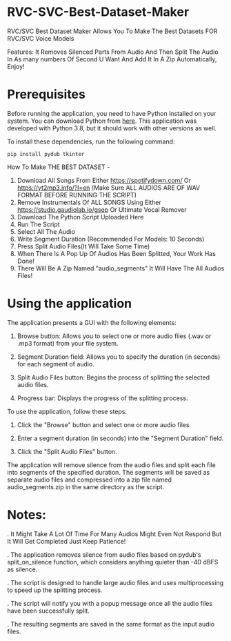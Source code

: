 # RVC-SVC-Best-Dataset-Maker
RVC/SVC Best Dataset Maker Allows You To Make The Best Datasets FOR RVC/SVC Voice Models

Features: It Removes Silenced Parts From Audio And Then Split The Audio In As many numbers Of Second U Want And Add It In A Zip Automatically, Enjoy!

# Prerequisites

Before running the application, you need to have Python installed on your system. You can download Python from [here](https://www.python.org/downloads/). This application was developed with Python 3.8, but it should work with other versions as well.

To install these dependencies, run the following command:

```shell
pip install pydub tkinter
```


How To Make THE BEST DATASET -
1) Download All Songs From Either https://spotifydown.com/ Or https://yt2mp3.info/?l=en (Make Sure ALL AUDIOS ARE OF WAV FORMAT BEFORE RUNNING THE SCRIPT)
2) Remove Instrumentals Of ALL SONGS Using Either https://studio.gaudiolab.io/gsep Or Ultimate Vocal Remover
3) Download The Python Script Uploaded Here
4) Run The Script
5) Select All The Audio
6) Write Segment Duration (Recommended For Models: 10 Seconds)
7) Press Split Audio Files(It Will Take Some Time)
8) When There Is A Pop Up Of Audios Has Been Splitted, Your Work Has Done!
9) There Will Be A Zip Named "audio_segments" It Will Have The All Audios Files!


# Using the application
The application presents a GUI with the following elements:

1. Browse button: Allows you to select one or more audio files (.wav or .mp3 format) from your file system.

2. Segment Duration field: Allows you to specify the duration (in seconds) for each segment of audio.

3. Split Audio Files button: Begins the process of splitting the selected audio files.

4. Progress bar: Displays the progress of the splitting process.

To use the application, follow these steps:

1. Click the "Browse" button and select one or more audio files.

2. Enter a segment duration (in seconds) into the "Segment Duration" field.

3. Click the "Split Audio Files" button.

The application will remove silence from the audio files and split each file into segments of the specified duration. The segments will be saved as separate audio files and compressed into a zip file named audio_segments.zip in the same directory as the script.


# Notes: 

. It Might Take A Lot Of Time For Many Audios Might Even Not Respond But It Will Get Completed Just Keep Patience!

. The application removes silence from audio files based on pydub's split_on_silence function, which considers anything quieter than -40 dBFS as silence.

. The script is designed to handle large audio files and uses multiprocessing to speed up the splitting process.

. The script will notify you with a popup message once all the audio files have been successfully split.

. The resulting segments are saved in the same format as the input audio files.
